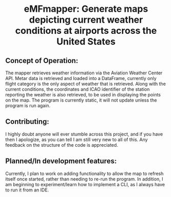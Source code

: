 # <div align="center"> eMFmapper: Generate maps depicting current weather conditions at airports across the United States


## Concept of Operation:
The mapper retrieves weather information via the Aviation Weather Center API. Metar data is retrieved and loaded into a DataFrame, currently only flight category is the only aspect of weather that is retrieved. Along with the current conditions,
the coordinates and ICAO identifier of the station reporting the weather is also retrieved, to be used in displaying the points on the map. The program is currently static, it will not update unless the program is run again. 

## Contributing:
I highly doubt anyone will ever stumble across this project, and if you have then I apologize, as you can tell I am still very new to all of this. Any feedback on the structure of the code is appreciated. 

## Planned/In development features:
Currently, I plan to work on adding functionality to allow the map to refresh itself once started, rather than needing to re-run the program. In addition, I am beginning to experiment/learn how to implement a CLI, as I always have to run it from an
IDE.
